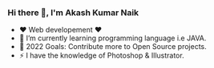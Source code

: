 ### Hi there 👋, I'm Akash Kumar Naik  

- ❤  Web developement ❤
- 🌱 I’m currently learning programming language i.e JAVA. 
- 🥅 2022 Goals: Contribute more to Open Source projects.
- ⚡ I have the knowledge of Photoshop & Illustrator.  
